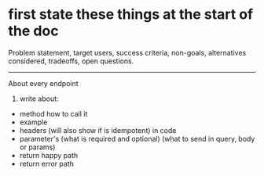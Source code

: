 # first state these things at the start of the doc

Problem statement, target users, success criteria, non-goals,
alternatives considered, tradeoffs, open questions.

---

About every endpoint

1. write about:

-   method how to call it
-   example
-   headers (will also show if is idempotent) in code
-   parameter's (what is required and optional) (what to send in query,
    body or params)
-   return happy path
-   return error path
